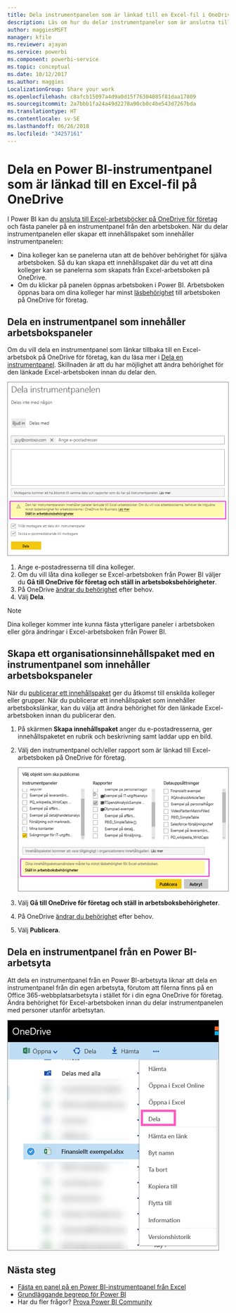 ```yaml
---
title: Dela instrumentpanelen som är länkad till en Excel-fil i OneDrive – Power BI
description: Läs om hur du delar instrumentpaneler som är anslutna till en Excel-arbetsbok på OneDrive för företag, med paneler som fästs från arbetsboken.
author: maggiesMSFT
manager: kfile
ms.reviewer: ajayan
ms.service: powerbi
ms.component: powerbi-service
ms.topic: conceptual
ms.date: 10/12/2017
ms.author: maggies
LocalizationGroup: Share your work
ms.openlocfilehash: c8afcb15097a4d9a0d15f76304085f81daa17809
ms.sourcegitcommit: 2a7bbb1fa24a49d2278a90cb0c4be543d7267bda
ms.translationtype: HT
ms.contentlocale: sv-SE
ms.lasthandoff: 06/26/2018
ms.locfileid: "34257161"
---
```

# <a name="share-a-power-bi-dashboard-that-links-to-an-excel-file-in-onedrive"></a>Dela en Power BI-instrumentpanel som är länkad till en Excel-fil på OneDrive
I Power BI kan du [ansluta till Excel-arbetsböcker på OneDrive för företag](service-excel-workbook-files.md) och fästa paneler på en instrumentpanel från den arbetsboken. När du delar instrumentpanelen eller skapar ett innehållspaket som innehåller instrumentpanelen:

* Dina kolleger kan se panelerna utan att de behöver behörighet för själva arbetsboken. Så du kan skapa ett innehållspaket där du vet att dina kolleger kan se panelerna som skapats från Excel-arbetsboken på OneDrive.
* Om du klickar på panelen öppnas arbetsboken i Power BI. Arbetsboken öppnas bara om dina kolleger har minst [läsbehörighet](https://support.office.com/en-us/article/Share-documents-or-folders-in-Office-365-1fe37332-0f9a-4719-970e-d2578da4941c) till arbetsboken på OneDrive för företag.

## <a name="share-a-dashboard-that-contains-workbook-tiles"></a>Dela en instrumentpanel som innehåller arbetsbokspaneler
Om du vill dela en instrumentpanel som länkar tillbaka till en Excel-arbetsbok på OneDrive för företag, kan du läsa mer i [Dela en instrumentpanel](service-share-dashboards.md). Skillnaden är att du har möjlighet att ändra behörighet för den länkade Excel-arbetsboken innan du delar den.

  ![Dialogrutan Dela instrumentpanel](media/service-share-dashboard-that-links-to-excel-onedrive/pbi_share_workbk.png)

1. Ange e-postadresserna till dina kolleger.
2. Om du vill låta dina kolleger se Excel-arbetsboken från Power BI väljer du **Gå till OneDrive för företag och ställ in arbetsboksbehörigheter**.
3. På OneDrive [ändrar du behörighet](https://support.office.com/en-US/article/Share-files-and-folders-and-change-permissions-9fcc2f7d-de0c-4cec-93b0-a82024800c07) efter behov.
4. Välj **Dela**.

>[!NOTE]
>Dina kolleger kommer inte kunna fästa ytterligare paneler i arbetsboken eller göra ändringar i Excel-arbetsboken från Power BI.
> 
> 

## <a name="create-an-organizational-content-pack-with-a-dashboard-that-contains-workbook-tiles"></a>Skapa ett organisationsinnehållspaket med en instrumentpanel som innehåller arbetsbokspaneler
När du [publicerar ett innehållspaket](service-organizational-content-pack-create-and-publish.md) ger du åtkomst till enskilda kolleger eller grupper. När du publicerar ett innehållspaket som innehåller arbetsbokslänkar, kan du välja att ändra behörighet för den länkade Excel-arbetsboken innan du publicerar den.

1. På skärmen **Skapa innehållspaket** anger du e-postadresserna, ger innehållspaketet en rubrik och beskrivning samt laddar upp en bild.
2. Välj den instrumentpanel och/eller rapport som är länkad till Excel-arbetsboken på OneDrive för företag.
   
    ![Excel-arbetsbok i ett innehållspaket](media/service-share-dashboard-that-links-to-excel-onedrive/pbi_contpack_workbk.png)
3. Välj **Gå till OneDrive för företag och ställ in arbetsboksbehörigheter**.
4. På OneDrive [ändrar du behörighet](https://support.office.com/en-US/article/Share-files-and-folders-and-change-permissions-9fcc2f7d-de0c-4cec-93b0-a82024800c07) efter behov.
5. Välj **Publicera**.

## <a name="share-a-dashboard-from-a-power-bi-workspace"></a>Dela en instrumentpanel från en Power BI-arbetsyta
Att dela en instrumentpanel från en Power BI-arbetsyta liknar att dela en instrumentpanel från din egen arbetsyta, förutom att filerna finns på en Office 365-webbplatsarbetsyta i stället för i din egna OneDrive för företag. Ändra behörighet för Excel-arbetsboken innan du delar instrumentpanelen med personer utanför arbetsytan.

![Dela från OneDrive](media/service-share-dashboard-that-links-to-excel-onedrive/pbi_onedriveshare.png)

## <a name="next-steps"></a>Nästa steg
* [Fästa en panel på en Power BI-instrumentpanel från Excel](service-dashboard-pin-tile-from-excel.md)
* [Grundläggande begrepp för Power BI](service-basic-concepts.md)
* Har du fler frågor? [Prova Power BI Community](http://community.powerbi.com/)

